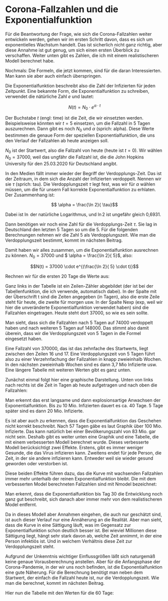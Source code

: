 # Corona-Fallzahlen und die Exponentialfunktion

Für die Beantwortung der Frage, wie sich die Corona-Fallzahlen weiter entwickeln werden, gehen wir im ersten Schritt davon, dass es sich um exponentielles Wachstum handelt. Das ist sicherlich nicht ganz richtig, aber diese Annahme ist gut genug, um sich einen ersten Überblick zu verschaffen. Weiter unten gibt es Zahlen, die ich mit einem realistischeren Modell berechnet habe.

Nochmals: Die Formeln, die jetzt kommen, sind für die daran Interessierten. Man kann sie aber auch einfach überspringen.

Die Exponentialfunktion beschreibt also die Zahl der Infizierten für jeden Zeitpunkt. Eine bekannte Form, die Exponentialfunktion zu schreiben, verwendet die nätürliche Zahl $e$ und lautet:

$$N(t) = N_0 \cdot e^{\alpha \cdot t}$$

Der Buchstabe $t$ (engl: time) ist die Zeit, die wir einsetzten werden. Beispielsweise könnten wir $t = 5$ einsetzen, um die Fallzahl in 5 Tagen auszurechnen. Dann gibt es noch $N_0$ und $\alpha$ (sprich: alpha). Diese Werte bestimmen die genaue Form der speziellen Exponentialfunktion, die uns den Verlauf der Fallzahlen ab heute anzeigen soll. 

$N_0$ ist der Startwert, also die Fallzahl von heute (heute ist $t = 0$). Wir wählen $N_0 = 37000$, weil das ungfähr die Fallzahl ist, die die John Hopkins University für den 25.03.2020 für Deutschland angibt.



In den Medien fällt immer wieder der Begriff der Verdopplungs-Zeit. Das ist der Zeitraum, in dem sich die Anzahl der Infizierten verdoppelt. Nennen wir sie $\tau$ (sprich: tau). Die Verdopplungszeit $\tau$ legt fest, was wir für $\alpha$ wählen müssen, um die für unsern Fall korrekte Exponentialfunktion zu erhlaten. Der Zusammenhang ist:

$$ \alpha = \frac{\ln 2}{ \tau}$$

Dabei ist $\ln$ der natürliche Logarithmus, und $\ln 2$ ist ungefähr gleich 0,6931.

Dann benötigen wir noch eine Zahl für die Verdopplungs-Zeit $\tau$. Sie lag in Deutschland den letzten 5 Tagen so um die 5.  Für die folgenden Berechnungen nehmen wir die Zahl 5 als Verdopplungszeit. Wie man die Verdopplungszeit bestimmt, kommt im nächsten Beitrag.

Damit haben wir alles zusammen, um die Exponentialfunktion ausrechnen zu können. $N_0 = 37000$ und $ \alpha = \frac{\ln 2}{ 5}$, also:

$$N(t) = 37000 \cdot e^{(\frac{\ln 2}{ 5} \cdot t)}$$

Rechnen wir für die ersten 20 Tage die Werte aus: 


Ganz links in der Tabelle ist ein Zeilen-Zähler abgebildet (der ist bei der Tabellenfunktion, die ich verwende, automatisch dabei). In der Spalte mit der Überschrift t sind die Zeiten angegeben (in Tagen), also die erste Zeile steht für heute, die zweite für morgen usw. In der Spalte Nexp (exp, weil wir hier die unveränderte Exponentialfunktion verwendet haben) sind die Fallzahlen eingetragen. Heute steht dort 37000, so wie es sein sollte.

Man sieht, dass sich die Fallzahlen nach 5 Tagen auf 74000 verdoppelt haben und nach weiteren 5 Tagen auf 148000. Das stimmt also damit überein, dass wir die Verdopplungszeit von 5 Tagen in die Formel eingesetzt haben.

Eine Fallzahl von 370000, das ist das zehnfache des Startwerts, liegt zwischen den Zeilen 16 und 17. Eine Verdopplungszeit von 5 Tagen führt also zu einer Verzehnfachung der Fallzahlen in knapp zweieinhalb Wochen. In den nächsten zweieinhalb Wochen sind es dann 3,7 Mio Infizierte usw. Eine längere Tabelle mit weiteren Werten gibt es ganz unten.

Zunächst einmal folgt hier eine graphische Darstellung. Unten von links nach rechts ist die Zeit in Tagen ab heute aufgetragen und nach oben die Fallzahlen:


Man erkennt das erst langsame und dann explosionsartige Anwachsen der Exponentialfunktion. Bis zu 10 Mio. Infizierten dauert es ca. 40 Tage. 5 Tage später sind es dann 20 Mio. Infizierte.

Es ist aber auch zu erkennen, dass die Exponentialfunktion das Geschehen nicht korrekt beschreibt. Nach 57 Tagen gäbe es laut Graphik über 100 Mio. Infizierte. Das kann natürlich bei einer Bevölkerungszahl von 83 Mio. gar nicht sein. Deshalb gibt es weiter unten eine Graphik und eine Tabelle, die mit einem verbesserten Modell berechnet wurde. Dieses verbesserte Modell berücksichtigt zwei Effekte. Erstens, gibt es immer weniger Gesunde, die das Virus infizieren kann. Zweitens endet für jede Person, die Zeit, in der sie andere infizieren kann. Entweder weil sie wieder gesund geworden oder verstorben ist.

Diese beiden Effekte führen dazu, das die Kurve mit wachsenden Fallzahlen immer mehr unterhalb der reinen Exponentialfunktion bleibt. Die mit dem verbesserten Model berechneten Fallzahlen sind mit Nmodel bezeichnet:

Man erkennt, dass die Exponentialfunktion bis Tag 30 die Entwicklung noch ganz gut beschreibt, sich danach aber immer mehr von dem realistischeren Model entfernt. 

Da in dieses Modell aber Annahmen eingehen, die auch nur geschätzt sind, ist auch dieser Verlauf nur eine Ännäherung an die Realität. Aber man sieht, dass die Kurve in eine Sättigung läuft, was im Gegensatz zur Exponentialfunktion schon deutlich besser ist. Bei wieviel Millionen diese Sättigung liegt, hängt sehr stark davon ab, welche Zeit annimmt, in der eine Person infektiös ist. Und in welchem Verhältnis diese Zeit zur Verdopplungszeit steht.

Aufgrund der Unkenntnis wichtiger Einflussgrößen läßt sich naturgemäß keine genaue Vorausberechnung anstellen. Aber für die Anfangsphase der Corona-Pandemie, in der wir uns noch befinden, ist die Exponentialfunktion eine gute Näherung. 
Für die Berechnung benötigt man neben dem Startwert, der einfach die Fallzahl heute ist, nur die Verdopplungszeit. Wie man die berechnet, kommt im nächsten Beitrag.

Hier nun die Tabelle mit den Werten für die 60 Tage:

